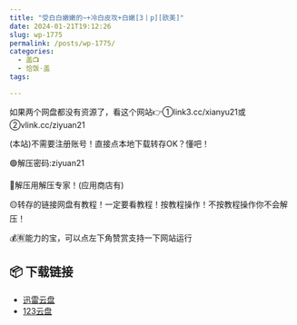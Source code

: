 ```yaml
---
title: "受白白嫩嫩的~+冷白皮攻+白嫩[3丨p][欧美]"
date: 2024-01-21T19:12:26
slug: wp-1775
permalink: /posts/wp-1775/
categories:
  - 盖📺
  - 恰饭·盖
tags:

---
```


如果两个网盘都没有资源了，看这个网站👉①link3.cc/xianyu21或②vlink.cc/ziyuan21

(本站)不需要注册账号！直接点本地下载转存OK？懂吧！

🟢解压密码:ziyuan21

🔵解压用解压专家！(应用商店有)

🟡转存的链接网盘有教程！一定要看教程！按教程操作！不按教程操作你不会解压！

💰🈶能力的宝，可以点左下角赞赏支持一下网站运行

## 📦 下载链接
- [迅雷云盘](https://blziyuan21.com/pay-download/1775?key=c16197a937&down_id=0)
- [123云盘](https://blziyuan21.com/pay-download/1775?key=c16197a937&down_id=1)

